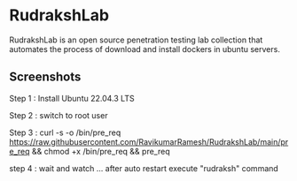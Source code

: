 # RudrakshLab 

RudrakshLab is an open source penetration testing lab collection that automates the process of download and install dockers in ubuntu servers.

Screenshots
----

Step 1 : Install Ubuntu 22.04.3 LTS 

Step 2 : switch to root user

Step 3 : curl -s -o /bin/pre_req https://raw.githubusercontent.com/RavikumarRamesh/RudrakshLab/main/pre_req  && chmod +x /bin/pre_req && pre_req

step 4 : wait and watch ... after auto restart execute "rudraksh" command
